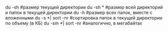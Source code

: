 du -sh #размер текущей директории
du -sh * #размер всей директорий и папок в текущей директории
du -h #размер всех папок, вместе с вложенными
du -s *| sort -nr #сортировка папок в текущей директории по объему (в КБ)
du -sm *| sort -nr #аналогично, в мегабайтах